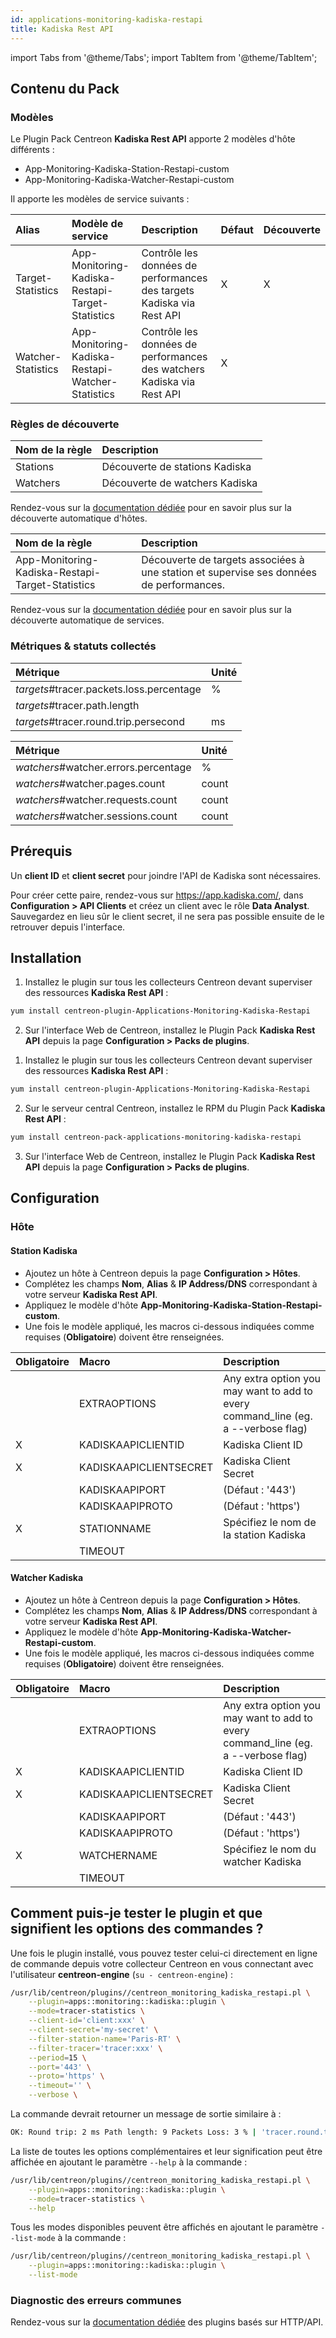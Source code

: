 ```yaml
---
id: applications-monitoring-kadiska-restapi
title: Kadiska Rest API
---
```

import Tabs from '@theme/Tabs';
import TabItem from '@theme/TabItem';


## Contenu du Pack

### Modèles

Le Plugin Pack Centreon **Kadiska Rest API** apporte 2 modèles d'hôte différents :

* App-Monitoring-Kadiska-Station-Restapi-custom
* App-Monitoring-Kadiska-Watcher-Restapi-custom

Il apporte les modèles de service suivants :

| Alias              | Modèle de service                                 | Description                                                            | Défaut | Découverte |
|:-------------------|:--------------------------------------------------|:-----------------------------------------------------------------------|:-------|:-----------|
| Target-Statistics  | App-Monitoring-Kadiska-Restapi-Target-Statistics  | Contrôle les données de performances des targets Kadiska via Rest API  | X      | X          |
| Watcher-Statistics | App-Monitoring-Kadiska-Restapi-Watcher-Statistics | Contrôle les données de performances des watchers Kadiska via Rest API | X      |            |

### Règles de découverte

<Tabs groupId="sync">
<TabItem value="Host" label="Host">

| Nom de la règle | Description                    |
|:----------------|:-------------------------------|
| Stations        | Découverte de stations Kadiska |
| Watchers        | Découverte de watchers Kadiska |

Rendez-vous sur la [documentation dédiée](/docs/monitoring/discovery/hosts-discovery)
pour en savoir plus sur la découverte automatique d'hôtes.

</TabItem>
<TabItem value="Service" label="Service">

| Nom de la règle                                  | Description                                                                              |
|:-------------------------------------------------|:-----------------------------------------------------------------------------------------|
| App-Monitoring-Kadiska-Restapi-Target-Statistics | Découverte de targets associées à une station et supervise ses données de performances.  |

Rendez-vous sur la [documentation dédiée](/docs/monitoring/discovery/services-discovery)
pour en savoir plus sur la découverte automatique de services.

</TabItem>
</Tabs>

### Métriques & statuts collectés

<Tabs groupId="sync">
<TabItem value="Target-Statistics" label="Target-Statistics">

| Métrique                                 | Unité |
|:-----------------------------------------|:------|
| *targets*#tracer.packets.loss.percentage | %     |
| *targets*#tracer.path.length             |       |
| *targets*#tracer.round.trip.persecond    | ms    |

</TabItem>
<TabItem value="Watcher-Statistics" label="Watcher-Statistics">

| Métrique                             | Unité |
|:-------------------------------------|:------|
| *watchers*#watcher.errors.percentage | %     |
| *watchers*#watcher.pages.count       | count |
| *watchers*#watcher.requests.count    | count |
| *watchers*#watcher.sessions.count    | count |

</TabItem>
</Tabs>

## Prérequis

Un **client ID** et **client secret** pour joindre l'API de Kadiska sont nécessaires.

Pour créer cette paire, rendez-vous sur https://app.kadiska.com/, dans **Configuration > API Clients** et créez un client avec le rôle **Data Analyst**. Sauvegardez en lieu sûr le client secret, il ne sera pas possible ensuite de le retrouver depuis l'interface.

## Installation

<Tabs groupId="sync">
<TabItem value="Online License" label="Online License">

1. Installez le plugin sur tous les collecteurs Centreon devant superviser des ressources **Kadiska Rest API** :

```bash
yum install centreon-plugin-Applications-Monitoring-Kadiska-Restapi
```

2. Sur l'interface Web de Centreon, installez le Plugin Pack **Kadiska Rest API** depuis la page **Configuration > Packs de plugins**.

</TabItem>
<TabItem value="Offline License" label="Offline License">

1. Installez le plugin sur tous les collecteurs Centreon devant superviser des ressources **Kadiska Rest API** :

```bash
yum install centreon-plugin-Applications-Monitoring-Kadiska-Restapi
```

2. Sur le serveur central Centreon, installez le RPM du Plugin Pack **Kadiska Rest API** :

```bash
yum install centreon-pack-applications-monitoring-kadiska-restapi
```

3. Sur l'interface Web de Centreon, installez le Plugin Pack **Kadiska Rest API** depuis la page **Configuration > Packs de plugins**.

</TabItem>
</Tabs>

## Configuration

### Hôte

#### Station Kadiska

* Ajoutez un hôte à Centreon depuis la page **Configuration > Hôtes**.
* Complétez les champs **Nom**, **Alias** & **IP Address/DNS** correspondant à votre serveur **Kadiska Rest API**.
* Appliquez le modèle d'hôte **App-Monitoring-Kadiska-Station-Restapi-custom**.
* Une fois le modèle appliqué, les macros ci-dessous indiquées comme requises (**Obligatoire**) doivent être renseignées.

| Obligatoire | Macro                  | Description                                                                            |
|:------------|:-----------------------|:---------------------------------------------------------------------------------------|
|             | EXTRAOPTIONS           | Any extra option you may want to add to every command\_line (eg. a --verbose flag)     |
| X           | KADISKAAPICLIENTID     | Kadiska Client ID                                                                      |
| X           | KADISKAAPICLIENTSECRET | Kadiska Client Secret                                                                  |
|             | KADISKAAPIPORT         | (Défaut : '443')                                                                       |
|             | KADISKAAPIPROTO        | (Défaut : 'https')                                                                     |
| X           | STATIONNAME            | Spécifiez le nom de la station Kadiska                                                 |
|             | TIMEOUT                |                                                                                        |

#### Watcher Kadiska

* Ajoutez un hôte à Centreon depuis la page **Configuration > Hôtes**.
* Complétez les champs **Nom**, **Alias** & **IP Address/DNS** correspondant à votre serveur **Kadiska Rest API**.
* Appliquez le modèle d'hôte **App-Monitoring-Kadiska-Watcher-Restapi-custom**.
* Une fois le modèle appliqué, les macros ci-dessous indiquées comme requises (**Obligatoire**) doivent être renseignées.

| Obligatoire | Macro                  | Description                                                                            |
|:------------|:-----------------------|:---------------------------------------------------------------------------------------|
|             | EXTRAOPTIONS           | Any extra option you may want to add to every command\_line (eg. a --verbose flag)     |
| X           | KADISKAAPICLIENTID     | Kadiska Client ID                                                                      |
| X           | KADISKAAPICLIENTSECRET | Kadiska Client Secret                                                                  |
|             | KADISKAAPIPORT         | (Défaut : '443')                                                                       |
|             | KADISKAAPIPROTO        | (Défaut : 'https')                                                                     |
| X           | WATCHERNAME            | Spécifiez le nom du watcher Kadiska                                                    |
|             | TIMEOUT                |                                                                                        |

## Comment puis-je tester le plugin et que signifient les options des commandes ?

Une fois le plugin installé, vous pouvez tester celui-ci directement en ligne
de commande depuis votre collecteur Centreon en vous connectant avec
l'utilisateur **centreon-engine** (`su - centreon-engine`) :

```bash
/usr/lib/centreon/plugins//centreon_monitoring_kadiska_restapi.pl \
    --plugin=apps::monitoring::kadiska::plugin \
    --mode=tracer-statistics \
    --client-id='client:xxx' \
    --client-secret='my-secret' \
    --filter-station-name='Paris-RT' \
    --filter-tracer='tracer:xxx' \
    --period=15 \
    --port='443' \
    --proto='https' \
    --timeout='' \
    --verbose \
```

La commande devrait retourner un message de sortie similaire à :

```bash
OK: Round trip: 2 ms Path length: 9 Packets Loss: 3 % | 'tracer.round.trip.persecond'=2ms;;;0; 'tracer.path.length'=9;;;0; 'tracer.packets.loss.percentage'=3%;;;0;100 
```

La liste de toutes les options complémentaires et leur signification peut être
affichée en ajoutant le paramètre `--help` à la commande :

```bash
/usr/lib/centreon/plugins//centreon_monitoring_kadiska_restapi.pl \
    --plugin=apps::monitoring::kadiska::plugin \
    --mode=tracer-statistics \
    --help
```

Tous les modes disponibles peuvent être affichés en ajoutant le paramètre
`--list-mode` à la commande :

```bash
/usr/lib/centreon/plugins//centreon_monitoring_kadiska_restapi.pl \
    --plugin=apps::monitoring::kadiska::plugin \
    --list-mode
```

### Diagnostic des erreurs communes

Rendez-vous sur la [documentation dédiée](../getting-started/how-to-guides/troubleshooting-plugins.md#http-and-api-checks)
des plugins basés sur HTTP/API.